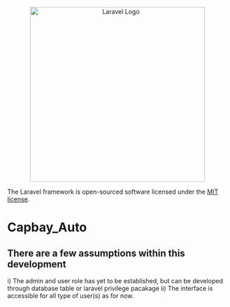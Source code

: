 <p align="center"><a href="https://laravel.com" target="_blank"><img src="https://raw.githubusercontent.com/laravel/art/master/logo-lockup/5%20SVG/2%20CMYK/1%20Full%20Color/laravel-logolockup-cmyk-red.svg" width="400" alt="Laravel Logo"></a></p>


The Laravel framework is open-sourced software licensed under the [MIT license](https://opensource.org/licenses/MIT).
# Capbay_Auto

## There are a few assumptions within this development
i) The admin and user role has yet to be established, but can be developed through database table or laravel privilege pacakage
ii) The interface is accessible for all type of user(s) as for now.


